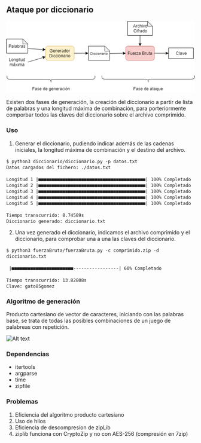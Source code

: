 ## Ataque por diccionario
![Alt text](./diagramas/flujo.png)

Existen dos fases de generación, la creación del diccionario a partir de lista de palabras y una longitud máxima de combinación, para porteriormente comporbar todos las claves del diccionario sobre el archivo comprimido.

### Uso
1. Generar el diccionario, pudiendo indicar además de las cadenas iniciales, la longitud máxima de combinación y el destino del archivo.

```shell
$ python3 diccionario/diccionario.py -p datos.txt
Datos cargados del fichero: ./datos.txt

Longitud 1 |■■■■■■■■■■■■■■■■■■■■■■■■■■■■■■■■■■■■■■■■| 100% Completado
Longitud 2 |■■■■■■■■■■■■■■■■■■■■■■■■■■■■■■■■■■■■■■■■| 100% Completado
Longitud 3 |■■■■■■■■■■■■■■■■■■■■■■■■■■■■■■■■■■■■■■■■| 100% Completado
Longitud 4 |■■■■■■■■■■■■■■■■■■■■■■■■■■■■■■■■■■■■■■■■| 100% Completado
Longitud 5 |■■■■■■■■■■■■■■■■■■■■■■■■■■■■■■■■■■■■■■■■| 100% Completado

Tiempo transcurrido: 8.74589s
Diccionario generado: diccionario.txt
```

2. Una vez generado el diccionario, indicamos el archivo comprimido y el diccionario, para comprobar una a una las claves del diccionario.

```shell
$ python3 fuerzaBruta/fuerzaBruta.py -c comprimido.zip -d diccionario.txt

 |■■■■■■■■■■■■■■■■■■■■■■■-----------------| 60% Completado

Tiempo transcurrido: 13.82808s
Clave: gato85gomez
```

### Algoritmo de generación
Producto cartesiano de vector de caracteres, iniciando con las palabras base, se trata de todas las posibles combinaciones de un juego de palabreas con repetición.

![Alt text](./diagramas/algoritmo.png)

### Dependencias
- itertools
- argparse
- time
- zipfile

### Problemas
1. Eficiencia del algoritmo producto cartesiano
2. Uso de hilos
3. Eficiencia de descompresion de zipLib
4. ziplib funciona con CryptoZip y no con AES-256 (compresión en 7zip)
